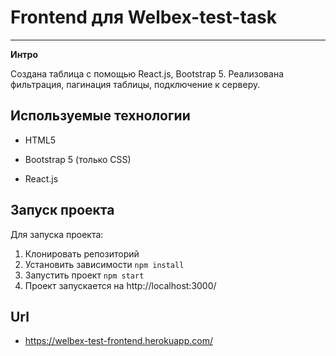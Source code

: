# Frontend для Welbex-test-task

---

**Интро**

Создана таблица с помощью React.js, Bootstrap 5. Реализована фильтрация, пагинация таблицы, подключение к серверу.

## Используемые технологии

* HTML5

* Bootstrap 5 (только CSS)

* React.js

## Запуск проекта
Для запуска проекта:
1. Клонировать репозиторий
2. Установить зависимости `npm install`
3. Запустить проект `npm start`
4. Проект запускается на http://localhost:3000/

**Url**
---
* https://welbex-test-frontend.herokuapp.com/